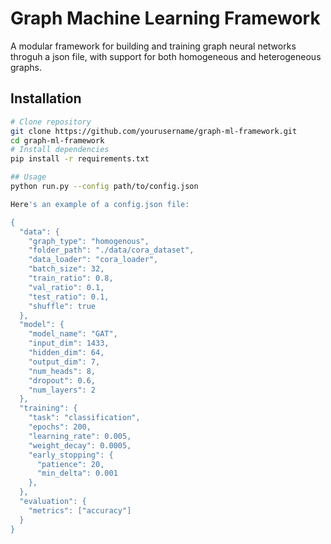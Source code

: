 # Graph Machine Learning Framework

A modular framework for building and training graph neural networks throguh a json file, with support for both homogeneous and heterogeneous graphs.


## Installation

```bash
# Clone repository
git clone https://github.com/yourusername/graph-ml-framework.git
cd graph-ml-framework
# Install dependencies
pip install -r requirements.txt

## Usage
python run.py --config path/to/config.json

Here's an example of a config.json file:

{
  "data": {
    "graph_type": "homogenous",
    "folder_path": "./data/cora_dataset",
    "data_loader": "cora_loader",
    "batch_size": 32,
    "train_ratio": 0.8,
    "val_ratio": 0.1,
    "test_ratio": 0.1,
    "shuffle": true
  },
  "model": {
    "model_name": "GAT",
    "input_dim": 1433,
    "hidden_dim": 64,
    "output_dim": 7,
    "num_heads": 8,
    "dropout": 0.6,
    "num_layers": 2
  },
  "training": {
    "task": "classification",
    "epochs": 200,
    "learning_rate": 0.005,
    "weight_decay": 0.0005,
    "early_stopping": {
      "patience": 20,
      "min_delta": 0.001
    },
  },
  "evaluation": {
    "metrics": ["accuracy"]
  }
}


